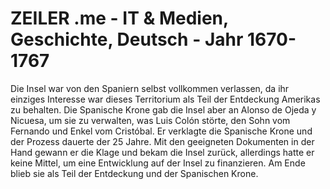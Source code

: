 # ZEILER .me - IT & Medien, Geschichte, Deutsch - Jahr 1670-1767

Die Insel war von den Spaniern selbst vollkommen verlassen, da ihr einziges Interesse war dieses Territorium als Teil der Entdeckung Amerikas zu behalten. Die Spanische Krone gab die Insel aber an Alonso de Ojeda y Nicuesa, um sie zu verwalten, was Luis Colón störte, den Sohn vom Fernando und Enkel vom Cristóbal. Er verklagte die Spanische Krone und der Prozess dauerte der 25 Jahre. Mit den geeigneten Dokumenten in der Hand gewann er die Klage und bekam die Insel zurück, allerdings hatte er keine Mittel, um eine Entwicklung auf der Insel zu finanzieren. Am Ende blieb sie als Teil der Entdeckung und der Spanischen Krone.